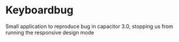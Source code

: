 # Keyboardbug
Small application to reproduce bug in capacitor 3.0, stopping us from running the responsive design mode

